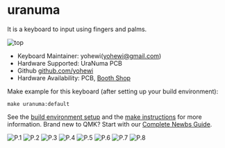 # uranuma

It is a keyboard to input using fingers and palms.


<img src="https://github.com/yohewi/UraNuma/blob/master/IMG_20191215_234154.jpg" alt="top" title="top">

* Keyboard Maintainer: yohewi(yohewi@gmail.com)
* Hardware Supported: UraNuma PCB
* Github [github.com/yohewi](https://github.com/yohewi)
* Hardware Availability: PCB, [Booth Shop](https://rt421.booth.pm/)

Make example for this keyboard (after setting up your build environment):

    make uranuma:default

See the [build environment setup](https://docs.qmk.fm/#/getting_started_build_tools) and the [make instructions](https://docs.qmk.fm/#/getting_started_make_guide) for more information. Brand new to QMK? Start with our [Complete Newbs Guide](https://docs.qmk.fm/#/newbs).



<img src="https://github.com/yohewi/UraNuma/blob/master/1.png" alt="P.1" title="P.1">

<img src="https://github.com/yohewi/UraNuma/blob/master/2.png" alt="P.2" title="P.2">

<img src="https://github.com/yohewi/UraNuma/blob/master/3.png" alt="P.3" title="P.3">

<img src="https://github.com/yohewi/UraNuma/blob/master/4.png" alt="P.4" title="P.4">

<img src="https://github.com/yohewi/UraNuma/blob/master/5.png" alt="P.5" title="P.5">

<img src="https://github.com/yohewi/UraNuma/blob/master/6.png" alt="P.6" title="P.6">

<img src="https://github.com/yohewi/UraNuma/blob/master/7.jpg" alt="P.7" title="P.7">

<img src="https://github.com/yohewi/UraNuma/blob/master/8.png" alt="P.8" title="P.8">
